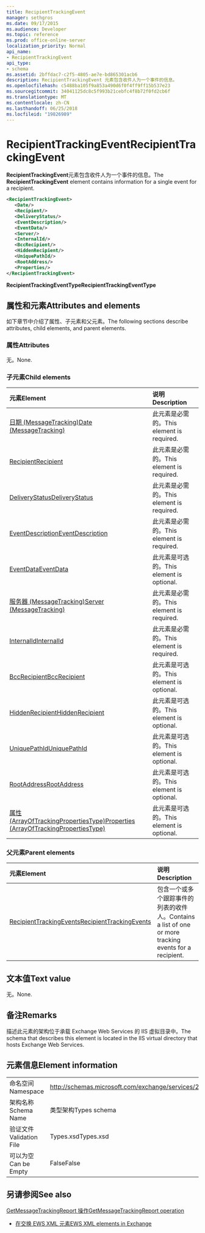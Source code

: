 ```yaml
---
title: RecipientTrackingEvent
manager: sethgros
ms.date: 09/17/2015
ms.audience: Developer
ms.topic: reference
ms.prod: office-online-server
localization_priority: Normal
api_name:
- RecipientTrackingEvent
api_type:
- schema
ms.assetid: 2bffdac7-c2f5-4805-ae7e-bd865301acb6
description: RecipientTrackingEvent 元素包含收件人为一个事件的信息。
ms.openlocfilehash: c5488ba105f9a853a490d6f0f4ff9ff15b537e23
ms.sourcegitcommit: 34041125dc8c5f993b21cebfc4f8b72f0fd2cb6f
ms.translationtype: MT
ms.contentlocale: zh-CN
ms.lasthandoff: 06/25/2018
ms.locfileid: "19826989"
---
```

# <a name="recipienttrackingevent"></a><span data-ttu-id="22d23-103">RecipientTrackingEvent</span><span class="sxs-lookup"><span data-stu-id="22d23-103">RecipientTrackingEvent</span></span>

<span data-ttu-id="22d23-104">**RecipientTrackingEvent**元素包含收件人为一个事件的信息。</span><span class="sxs-lookup"><span data-stu-id="22d23-104">The **RecipientTrackingEvent** element contains information for a single event for a recipient.</span></span> 
  
```XML
<RecipientTrackingEvent>
   <Date/>
   <Recipient/>
   <DeliveryStatus/>
   <EventDescription/>
   <EventData/>
   <Server/>
   <InternalId/>
   <BccRecipient/>
   <HiddenRecipient/>
   <UniquePathId/>
   <RootAddress/>
   <Properties/>
</RecipientTrackingEvent>
```

 <span data-ttu-id="22d23-105">**RecipientTrackingEventType**</span><span class="sxs-lookup"><span data-stu-id="22d23-105">**RecipientTrackingEventType**</span></span>
## <a name="attributes-and-elements"></a><span data-ttu-id="22d23-106">属性和元素</span><span class="sxs-lookup"><span data-stu-id="22d23-106">Attributes and elements</span></span>

<span data-ttu-id="22d23-107">如下章节中介绍了属性、子元素和父元素。</span><span class="sxs-lookup"><span data-stu-id="22d23-107">The following sections describe attributes, child elements, and parent elements.</span></span>
  
### <a name="attributes"></a><span data-ttu-id="22d23-108">属性</span><span class="sxs-lookup"><span data-stu-id="22d23-108">Attributes</span></span>

<span data-ttu-id="22d23-109">无。</span><span class="sxs-lookup"><span data-stu-id="22d23-109">None.</span></span>
  
### <a name="child-elements"></a><span data-ttu-id="22d23-110">子元素</span><span class="sxs-lookup"><span data-stu-id="22d23-110">Child elements</span></span>

|<span data-ttu-id="22d23-111">**元素**</span><span class="sxs-lookup"><span data-stu-id="22d23-111">**Element**</span></span>|<span data-ttu-id="22d23-112">**说明**</span><span class="sxs-lookup"><span data-stu-id="22d23-112">**Description**</span></span>|
|:-----|:-----|
|[<span data-ttu-id="22d23-113">日期 (MessageTracking)</span><span class="sxs-lookup"><span data-stu-id="22d23-113">Date (MessageTracking)</span></span>](date-messagetracking.md) <br/> |<span data-ttu-id="22d23-114">此元素是必需的。</span><span class="sxs-lookup"><span data-stu-id="22d23-114">This element is required.</span></span>  <br/> |
|[<span data-ttu-id="22d23-115">Recipient</span><span class="sxs-lookup"><span data-stu-id="22d23-115">Recipient</span></span>](recipient.md) <br/> |<span data-ttu-id="22d23-116">此元素是必需的。</span><span class="sxs-lookup"><span data-stu-id="22d23-116">This element is required.</span></span>  <br/> |
|[<span data-ttu-id="22d23-117">DeliveryStatus</span><span class="sxs-lookup"><span data-stu-id="22d23-117">DeliveryStatus</span></span>](deliverystatus.md) <br/> |<span data-ttu-id="22d23-118">此元素是必需的。</span><span class="sxs-lookup"><span data-stu-id="22d23-118">This element is required.</span></span>  <br/> |
|[<span data-ttu-id="22d23-119">EventDescription</span><span class="sxs-lookup"><span data-stu-id="22d23-119">EventDescription</span></span>](eventdescription.md) <br/> |<span data-ttu-id="22d23-120">此元素是必需的。</span><span class="sxs-lookup"><span data-stu-id="22d23-120">This element is required.</span></span>  <br/> |
|[<span data-ttu-id="22d23-121">EventData</span><span class="sxs-lookup"><span data-stu-id="22d23-121">EventData</span></span>](eventdata.md) <br/> |<span data-ttu-id="22d23-122">此元素是可选的。</span><span class="sxs-lookup"><span data-stu-id="22d23-122">This element is optional.</span></span>  <br/> |
|[<span data-ttu-id="22d23-123">服务器 (MessageTracking)</span><span class="sxs-lookup"><span data-stu-id="22d23-123">Server (MessageTracking)</span></span>](server-messagetracking.md) <br/> |<span data-ttu-id="22d23-124">此元素是必需的。</span><span class="sxs-lookup"><span data-stu-id="22d23-124">This element is required.</span></span>  <br/> |
|[<span data-ttu-id="22d23-125">InternalId</span><span class="sxs-lookup"><span data-stu-id="22d23-125">InternalId</span></span>](internalid.md) <br/> |<span data-ttu-id="22d23-126">此元素是必需的。</span><span class="sxs-lookup"><span data-stu-id="22d23-126">This element is required.</span></span>  <br/> |
|[<span data-ttu-id="22d23-127">BccRecipient</span><span class="sxs-lookup"><span data-stu-id="22d23-127">BccRecipient</span></span>](bccrecipient.md) <br/> |<span data-ttu-id="22d23-128">此元素是可选的。</span><span class="sxs-lookup"><span data-stu-id="22d23-128">This element is optional.</span></span>  <br/> |
|[<span data-ttu-id="22d23-129">HiddenRecipient</span><span class="sxs-lookup"><span data-stu-id="22d23-129">HiddenRecipient</span></span>](hiddenrecipient.md) <br/> |<span data-ttu-id="22d23-130">此元素是可选的。</span><span class="sxs-lookup"><span data-stu-id="22d23-130">This element is optional.</span></span>  <br/> |
|[<span data-ttu-id="22d23-131">UniquePathId</span><span class="sxs-lookup"><span data-stu-id="22d23-131">UniquePathId</span></span>](uniquepathid.md) <br/> |<span data-ttu-id="22d23-132">此元素是可选的。</span><span class="sxs-lookup"><span data-stu-id="22d23-132">This element is optional.</span></span>  <br/> |
|[<span data-ttu-id="22d23-133">RootAddress</span><span class="sxs-lookup"><span data-stu-id="22d23-133">RootAddress</span></span>](rootaddress.md) <br/> |<span data-ttu-id="22d23-134">此元素是可选的。</span><span class="sxs-lookup"><span data-stu-id="22d23-134">This element is optional.</span></span>  <br/> |
|[<span data-ttu-id="22d23-135">属性 (ArrayOfTrackingPropertiesType)</span><span class="sxs-lookup"><span data-stu-id="22d23-135">Properties (ArrayOfTrackingPropertiesType)</span></span>](properties-arrayoftrackingpropertiestype.md) <br/> |<span data-ttu-id="22d23-136">此元素是可选的。</span><span class="sxs-lookup"><span data-stu-id="22d23-136">This element is optional.</span></span>  <br/> |
   
### <a name="parent-elements"></a><span data-ttu-id="22d23-137">父元素</span><span class="sxs-lookup"><span data-stu-id="22d23-137">Parent elements</span></span>

|<span data-ttu-id="22d23-138">**元素**</span><span class="sxs-lookup"><span data-stu-id="22d23-138">**Element**</span></span>|<span data-ttu-id="22d23-139">**说明**</span><span class="sxs-lookup"><span data-stu-id="22d23-139">**Description**</span></span>|
|:-----|:-----|
|[<span data-ttu-id="22d23-140">RecipientTrackingEvents</span><span class="sxs-lookup"><span data-stu-id="22d23-140">RecipientTrackingEvents</span></span>](recipienttrackingevents.md) <br/> |<span data-ttu-id="22d23-141">包含一个或多个跟踪事件的列表的收件人。</span><span class="sxs-lookup"><span data-stu-id="22d23-141">Contains a list of one or more tracking events for a recipient.</span></span>  <br/> |
   
## <a name="text-value"></a><span data-ttu-id="22d23-142">文本值</span><span class="sxs-lookup"><span data-stu-id="22d23-142">Text value</span></span>

<span data-ttu-id="22d23-143">无。</span><span class="sxs-lookup"><span data-stu-id="22d23-143">None.</span></span>
  
## <a name="remarks"></a><span data-ttu-id="22d23-144">备注</span><span class="sxs-lookup"><span data-stu-id="22d23-144">Remarks</span></span>

<span data-ttu-id="22d23-145">描述此元素的架构位于承载 Exchange Web Services 的 IIS 虚拟目录中。</span><span class="sxs-lookup"><span data-stu-id="22d23-145">The schema that describes this element is located in the IIS virtual directory that hosts Exchange Web Services.</span></span>
  
## <a name="element-information"></a><span data-ttu-id="22d23-146">元素信息</span><span class="sxs-lookup"><span data-stu-id="22d23-146">Element information</span></span>

|||
|:-----|:-----|
|<span data-ttu-id="22d23-147">命名空间</span><span class="sxs-lookup"><span data-stu-id="22d23-147">Namespace</span></span>  <br/> |http://schemas.microsoft.com/exchange/services/2006/types  <br/> |
|<span data-ttu-id="22d23-148">架构名称</span><span class="sxs-lookup"><span data-stu-id="22d23-148">Schema Name</span></span>  <br/> |<span data-ttu-id="22d23-149">类型架构</span><span class="sxs-lookup"><span data-stu-id="22d23-149">Types schema</span></span>  <br/> |
|<span data-ttu-id="22d23-150">验证文件</span><span class="sxs-lookup"><span data-stu-id="22d23-150">Validation File</span></span>  <br/> |<span data-ttu-id="22d23-151">Types.xsd</span><span class="sxs-lookup"><span data-stu-id="22d23-151">Types.xsd</span></span>  <br/> |
|<span data-ttu-id="22d23-152">可以为空</span><span class="sxs-lookup"><span data-stu-id="22d23-152">Can be Empty</span></span>  <br/> |<span data-ttu-id="22d23-153">False</span><span class="sxs-lookup"><span data-stu-id="22d23-153">False</span></span>  <br/> |
   
## <a name="see-also"></a><span data-ttu-id="22d23-154">另请参阅</span><span class="sxs-lookup"><span data-stu-id="22d23-154">See also</span></span>



[<span data-ttu-id="22d23-155">GetMessageTrackingReport 操作</span><span class="sxs-lookup"><span data-stu-id="22d23-155">GetMessageTrackingReport operation</span></span>](getmessagetrackingreport-operation.md)


- [<span data-ttu-id="22d23-156">在交换 EWS XML 元素</span><span class="sxs-lookup"><span data-stu-id="22d23-156">EWS XML elements in Exchange</span></span>](ews-xml-elements-in-exchange.md)

